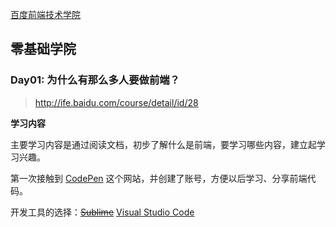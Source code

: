 

[百度前端技术学院](http://ife.baidu.com/)


## 零基础学院

### Day01: 为什么有那么多人要做前端？

> http://ife.baidu.com/course/detail/id/28

**学习内容**

主要学习内容是通过阅读文档，初步了解什么是前端，要学习哪些内容，建立起学习兴趣。

第一次接触到 [CodePen](https://codepen.io) 这个网站，并创建了账号，方便以后学习、分享前端代码。

开发工具的选择：~~[Sublime](http://www.sublimetext.com/)~~ [Visual Studio Code](https://code.visualstudio.com/)
